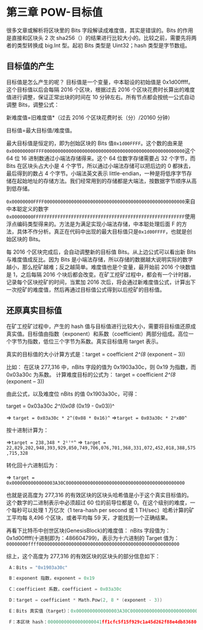 # 第三章 POW-目标值

很多文章或解析将区块里的 Bits 字段解读成难度值，其实是错误的。Bits 的作用是直接和区块头 2 次 sha256（）的结果进行比较大小的。比较之前，需要先将两者的类型转换成 big.Int 型。起初 Bits 类型是 Uint32；hash 类型是字节数组。

## 目标值的产生

目标值是怎么产生的呢？
目标值是一个变量，中本聪设的初始值是 0x1d00ffff。这个目标值以后会每隔 2016 个区块，根据过去 2016 个区块花费时长算出的难度值进行调整，保证正常出块的时间在 10 分钟左右。所有节点都会按统一公式自动调整 Bits，调整公式：

新难度值=旧难度值*（过去 2016 个区块花费时长（分）/20160 分钟）

目标值=最大目标值/难度值。

最大目标值是恒定的，即为创始区块的 Bits 值`0x1d00FFFF`。这个数的由来是`0x00000000FFFF0000000000000000000000000000000000000000000000000000`这个 64 位 16 进制数通过小端法存储得来。这个 64 位数字存储需要占 32 个字节，而 Bits 在区块头占大小是 4 个字节，所以通过小端法存储可以把后边的 0 都抹去，最后得到的数占 4 个字节。小端法英文表示 little-endian，一种是将低序字节存储在起始地址的存储方法。我们经常用到的存储都是大端法，按数据字节顺序从高到低存储。

`0x00000000FFFF0000000000000000000000000000000000000000000000000000`来自中本聪定义的数字`0x00000000FFFFFFFFFFFFFFFFFFFFFFFFFFFFFFFFFFFFFFFFFFFFFFFFFFFFFFFF`使用浮点编码类型得来的。方法是为满足实现小端法存储，中本聪处理后面 F 的方法，具体不作分析。真正在代码中出现的最大目标值只是`0x1d00FFFF`，也就是创始区块的 Bits。

每 2016 个区块完成后，会自动调整新的目标值 Bits。从上边公式可以看出新 Bits 与难度值成反比。因为 Bits 是小端法存储，所以存储的数据越大说明实际的数字越小，那么挖矿越难；反之越简单。难度值也是个变量，最开始前 2016 个块数值是 1，之后每隔 2016 个块后都会改变。在矿工挖矿过程中，都会有一个计时器，记录每个区块挖矿的时间，当累加 2016 次后，将会通过新难度值公式，计算出下一次挖矿的难度值，然后再通过目标值公式得到以后挖矿的目标值。

## 还原真实目标值

在矿工挖矿过程中，产生的 hash 值与目标值进行比较大小，需要将目标值还原成真实值。目标值由指数（exponent）和系数（coefficient）两部分组成。高位一个字节为指数，低位三个字节为系数。真实目标值用 target 表示。

真实的目标值的大小计算方式是：target = coefficient *2^(8* (exponent – 3))

比如：
在区块 277,316 中，nBits 字段的值为 0x1903a30c，则 0x19 为指数，而 0x03a30c 为系数。
计算难度目标的公式为：
target = coefficient *2^(8* (exponent – 3))

由此公式，以及难度位 nBits 的值 0x1903a30c，可得：

target = 0x03a30c *2^(0x08* (0x19 - 0x03))^

=> `target = 0x03a30c * 2^(0x08 * 0x16)^`
=>`target = 0x03a30c * 2⁰xB0^`

按十进制计算为：

=>`target = 238,348 * 2¹⁷⁶^`
=> `target = 22,829,202,948,393,929,850,749,706,076,701,368,331,072,452,018,388,575,715,328`

转化回十六进制后为：

=> `target = 0x0000000000000003A30C00000000000000000000000000000000000000000000`

​也就是说高度为 277,316 的有效区块的区块头哈希值是小于这个真实目标值的。这个数字的二进制表示中必须超过 60 位的前导位都是 0。在这个级别的难度，一个每秒可以处理 1 万亿次（1 tera-hash per second 或 1 TH/sec）哈希计算的矿工平均每 8,496 个区块，或者平均每 59 天，才能找到一个正确结果。

再看下比特币中创世区块(GenesisBlock)的难度值：
nBits 字段值为：0x1d00ffff(十进制即为：486604799)，表示为十六进制的 Target 值为：`00000000ffff0000000000000000000000000000000000000000000000000000`

综上，这个高度为 277,316 的有效区块的区块头的部分信息如下：

```go
 A：Bits = "0x1903a30c"

 B：exponent 指数，exponent = 0x19

 C：coefficient 系数，coefficient = 0x03a30c

 D：target = coefficient * Math.Pow(2, 8 * (exponent - 3))

 E：Bits 真实值（target）：0x0000000000000003A30C00000000000000000000000000000000000000000000

 F：本区块 hash：00000000000000000041ff1cfc5f15f929c1a45d262f88e4db83680d90658c0c 
```